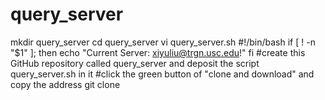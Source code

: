 # query_server
mkdir query_server
cd query_server
vi query_server.sh
#!/bin/bash
if [ ! -n "$1" ]; then
    echo "Current Server: xiyuliu@trgn.usc.edu!"
fi
#create this GitHub repository called query_server and deposit the script query_server.sh in it
#click the green button of "clone and download" and copy the address 
git clone 
